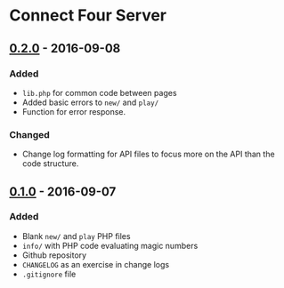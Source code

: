 # Connect Four Server

## [0.2.0] - 2016-09-08
### Added
- `lib.php` for common code between pages
- Added basic errors to `new/` and `play/`
- Function for error response.

### Changed
- Change log formatting for API files to focus more on the API than the
code structure.

## [0.1.0] - 2016-09-07
### Added
- Blank `new/` and `play` PHP files
- `info/` with PHP code evaluating magic numbers
- Github repository
- `CHANGELOG` as an exercise in change logs
- `.gitignore` file

[0.2.0]: https://github.com/eseymour/connect-four-server/tree/v0.2.0
[0.1.0]: https://github.com/eseymour/connect-four-server/tree/v0.1.0
